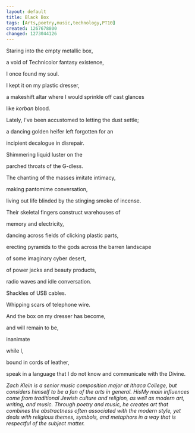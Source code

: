 ```yaml
---
layout: default
title: Black Box
tags: [Arts,poetry,music,technology,PT10]
created: 1267678800
changed: 1273044126
---
```

<p>Staring into the empty metallic box,</p>
<p>a void of Technicolor fantasy existence,</p>
<p>I once found my soul.</p>
<p>I kept it on my plastic dresser,</p>
<p>a makeshift altar where I would sprinkle off cast glances</p>
<p>like <em>korban </em>blood.</p>
<p>Lately, I've been accustomed to letting the dust settle;</p>
<p>a dancing golden heifer left forgotten for an</p>
<p>incipient decalogue in disrepair.</p>
<p>Shimmering liquid luster on the</p>
<p>parched throats of the G-dless.</p>
<p>The chanting of the masses imitate intimacy,</p>
<p>making pantomime conversation,</p>
<p>living out life blinded by the stinging smoke of incense.</p>
<p>Their skeletal fingers construct warehouses of</p>
<p>memory and electricity,</p>
<p>dancing across fields of clicking plastic parts,</p>
<p>erecting pyramids to the gods across the barren landscape</p>
<p>of some imaginary cyber desert,</p>
<p>of power jacks and beauty products,</p>
<p>radio waves and idle conversation.</p>
<p>Shackles of USB cables.</p>
<p>Whipping scars of telephone wire.</p>
<p>And the box on my dresser has become,</p>
<p>and will remain to be,</p>
<p>inanimate</p>
<p>while I,</p>
<p>bound in cords of leather,</p>
<p>speak in a language that I do not know and communicate with the Divine.</p>
<p><em>Zach Klein is a senior music composition major at Ithaca College, but considers himself to be a fan of the arts in general. HisMy main influences come from traditional Jewish culture and religion, as well as modern art, writing, and music. Through poetry and music, he creates art that combines the abstractness often associated with the modern style, yet deals with religious themes, symbols, and metaphors in a way that is respectful of the subject matter.&nbsp;</em></p>
<p>&nbsp;</p>